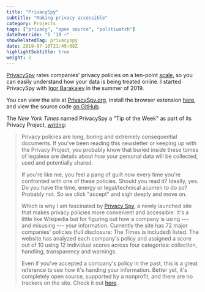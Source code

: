 ```yaml
---
title: "PrivacySpy"
subtitle: "Making privacy accessible"
category: Projects
tags: ["privacy", "open source", "politiwatch"]
dateOverride: "S ’19 –"
showRelatedTag: privacyspy
date: 2019-07-10T21:49:08Z
highlightSubtitle: true
weight: 2
---
```


[PrivacySpy](https://privacyspy.org) rates companies' privacy policies on a ten-point [scale]((https://privacyspy.org/about/) ), so you can easily understand how your data is being treated online. I started PrivacySpy with [Igor Barakaiev](https://igor.fyi) in the summer of 2019.

You can view the site at [PrivacySpy.org](https://privacyspy.org), install the browser extension [here](https://privacyspy.org/extension/), and view the source code [on GitHub](https://github.com/politiwatch/privacyspy).

The _New York Times_ named PrivacySpy a "Tip of the Week" as part of its Privacy Project, [writing](https://www.nytimes.com/2019/09/24/opinion/facebook-google-apps-data.html#link-6fea96a5):

> Privacy policies are long, boring and extremely consequential documents. If you've been reading this newsletter or keeping up with the Privacy Project, you probably know that buried inside these tomes of legalese are details about how your personal data will be collected, used and potentially shared.
>
> If you're like me, you feel a pang of guilt now every time you're confronted with one of these policies. Should you read it? Ideally, yes. Do you have the time, energy or legal/technical acumen to do so? Probably not. So we click "accept" and sigh deeply and move on.
>
> Which is why I am fascinated by [Privacy Spy](https://privacyspy.org/), a newly launched site that makes privacy policies more convenient and accessible. It's a little like Wikipedia but for figuring out how a company is using --- and misusing --- your information. Currently the site has 72 major companies' policies (full disclosure: The Times is included) listed. The website has analyzed each company's policy and assigned a score out of 10 using 12 individual scores across four categories: collection, handling, transparency and warnings.
> 
> Even if you've accepted a company's policy in the past, this is a great reference to see how it's handing your information. Better yet, it's completely open source, supported by a nonprofit, and there are no trackers on the site. Check it out [here](https://privacyspy.org/).